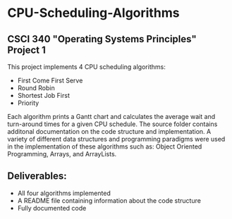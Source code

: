 # CPU-Scheduling-Algorithms
## CSCI 340 "Operating Systems Principles" Project 1

This project implements 4 CPU scheduling algorithms:

<ul>
  <li>First Come First Serve</li>
  <li>Round Robin</li>
  <li>Shortest Job First</li>
  <li>Priority</li>
 </ul>

Each algorithm prints a Gantt chart and calculates the average wait and turn-around times for a given CPU schedule. The source folder contains 
additonal documentation on the code structure and implementation. A variety of different data structures and programming paradigms were used in the implementation of these
algorithms such as: Object Oriented Programming, Arrays, and ArrayLists. 


 ## Deliverables:
 <ul>
  <li>All four algorithms implemented</li>
  <li>A README file containing information about the code structure</li>
  <li>Fully documented code</li>
 </ul>
 
 
    


